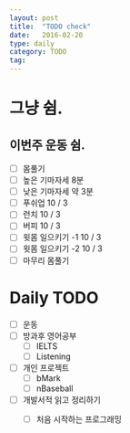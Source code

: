 ```yaml
---
layout: post
title:  "TODO check"
date:   2016-02-20
type: daily
category: TODO
tag:
---
```


# 그냥 쉼.

## 이번주 운동 쉼.

- [ ] 몸풀기
- [ ] 높은 기마자세 8분
- [ ] 낮은 기마자세 약 3분
- [ ] 푸쉬업 10 / 3
- [ ] 런치 10 / 3
- [ ] 버피 10 / 3
- [ ] 윗몸 일으키기 -1 10 / 3
- [ ] 윗몸 일으키기 -2 10 / 3
- [ ] 마무리 몸풀기

# Daily TODO

- [ ] 운동
- [ ] 방과후 영어공부
	- [ ] IELTS
	- [ ] Listening
- [ ] 개인 프로젝트
	- [ ] bMark
	- [ ] nBaseball
- [ ] 개발서적 읽고 정리하기
	- [ ] 처음 시작하는 프로그래밍



